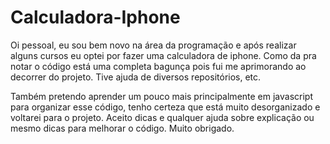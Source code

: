 # Calculadora-Iphone
Oi pessoal, eu sou bem novo na área da programação e após realizar alguns cursos eu optei por fazer uma calculadora de iphone. Como da pra notar o código está uma completa bagunça pois fui me aprimorando ao decorrer do projeto. Tive ajuda de diversos repositórios, etc. 

Também pretendo aprender um pouco mais principalmente em javascript para organizar esse código, tenho certeza que está muito desorganizado e voltarei para o projeto. Aceito dicas e qualquer ajuda sobre explicação ou mesmo dicas para melhorar o código.
Muito obrigado.
